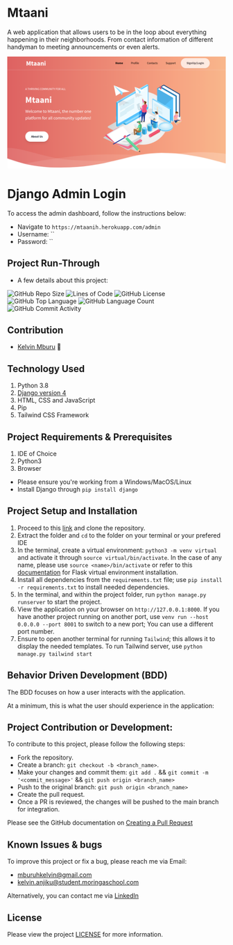 # Mtaani
A web application that allows users to be in the loop about everything happening in their neighborhoods. From contact information of different handyman to meeting announcements or even alerts.


![Site Screenshot](theme/static/images/Mtaani.png)

# Django Admin Login
To access the admin dashboard, follow the instructions below:

* Navigate to `https://mtaanih.herokuapp.com/admin`
* Username: ``
* Password: ``

## Project Run-Through
* A few details about this project:

![GitHub Repo Size](https://img.shields.io/github/repo-size/kelvinmburu/mtaani)
![Lines of Code](https://img.shields.io/tokei/lines/github/kelvinmburu/mtaani)
![GitHub License](https://img.shields.io/github/license/kelvinmburu/mtaani)
![GitHub Top Language](https://img.shields.io/github/languages/top/kelvinmburu/mtaani)
![GitHub Language Count](https://img.shields.io/github/languages/count/kelvinmburu/mtaani)
![GitHub Commit Activity](https://img.shields.io/github/commit-activity/w/kelvinmburu/mtaani)

## Contribution
- [Kelvin Mburu](https://github.com/kelvinmburu) 📖

## Technology Used

1. Python 3.8
2. [Django version 4](https://docs.djangoproject.com/en/4.0/)
3. HTML, CSS and JavaScript
4. Pip
5. Tailwind CSS Framework
## Project Requirements & Prerequisites

1. IDE of Choice
2. Python3
3. Browser

* Please ensure you're working from a Windows/MacOS/Linux
* Install Django through `pip install django`

## Project Setup and Installation

1. Proceed to this [link](https://github.com/kelvinmburu/mtaani.git) and clone the repository.
2. Extract the folder and `cd` to the folder on your terminal or your prefered IDE
3. In the terminal, create a virtual environment: `python3 -m venv virtual` and activate it through `source virtual/bin/activate`. In the case of any name, please use `source <name>/bin/activate` or refer to this [documentation](https://stackoverflow.com/questions/31252791/flask-importerror-no-module-named-flask) for Flask virtual environment installation.
4. Install all dependencies from the `requirements.txt` file; use `pip install -r requirements.txt` to install needed dependencies.
6. In the terminal, and within the project folder, run `python manage.py runserver` to start the project.
7. View the application on your browser on `http://127.0.0.1:8000`. If you have another project running on another port, use `venv run --host 0.0.0.0 --port 8001` to switch to a new port; You can use a different port number.
8. Ensure to open another terminal for running `Tailwind`; this allows it to display the needed templates. To run Tailwind server, use `python manage.py tailwind start`

## Behavior Driven Development (BDD)

The BDD focuses on how a user interacts with the application.

At a minimum, this is what the user should experience in the application:


## Project Contribution or Development:

To contribute to this project, please follow the following steps:
* Fork the repository.
* Create a branch: `git checkout -b <branch_name>`.
* Make your changes and commit them: `git add .` && `git commit -m '<commit_message>'` && `git push origin <branch_name>`
* Push to the original branch: `git push origin <branch_name>`
* Create the pull request.
* Once a PR is reviewed, the changes will be pushed to the main branch for integration.

Please see the GitHub documentation on [Creating a Pull Request](https://help.github.com/en/github/collaborating-with-issues-and-pull-requests/creating-a-pull-request)

## Known Issues & bugs

To improve this project or fix a bug, please reach me via Email:
* [mburuhkelvin@gmail.com](mailto:mburuhkelvin@gmail.com)
* [kelvin.anjiku@student.moringaschool.com](mailto:kelvin.anjiku@student.moringaschool.com)

Alternatively, you can contact me via [LinkedIn](https://www.linkedin.com/in/kelvin-m-560a25135/)

## License

Please view the project [LICENSE](LICENSE) for more information.